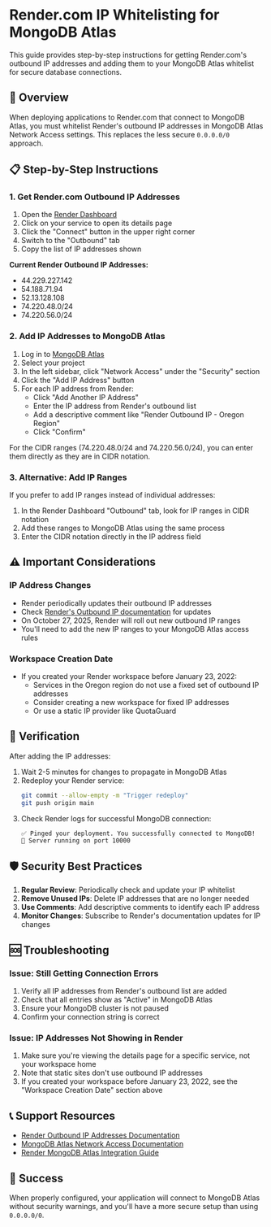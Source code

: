 # Render.com IP Whitelisting for MongoDB Atlas

This guide provides step-by-step instructions for getting Render.com's outbound IP addresses and adding them to your MongoDB Atlas whitelist for secure database connections.

## 🎯 Overview

When deploying applications to Render.com that connect to MongoDB Atlas, you must whitelist Render's outbound IP addresses in MongoDB Atlas Network Access settings. This replaces the less secure `0.0.0.0/0` approach.

## 📋 Step-by-Step Instructions

### 1. Get Render.com Outbound IP Addresses

1. Open the [Render Dashboard](https://dashboard.render.com)
2. Click on your service to open its details page
3. Click the "Connect" button in the upper right corner
4. Switch to the "Outbound" tab
5. Copy the list of IP addresses shown

**Current Render Outbound IP Addresses:**
- 44.229.227.142
- 54.188.71.94
- 52.13.128.108
- 74.220.48.0/24
- 74.220.56.0/24

### 2. Add IP Addresses to MongoDB Atlas

1. Log in to [MongoDB Atlas](https://cloud.mongodb.com)
2. Select your project
3. In the left sidebar, click "Network Access" under the "Security" section
4. Click the "Add IP Address" button
5. For each IP address from Render:
   - Click "Add Another IP Address"
   - Enter the IP address from Render's outbound list
   - Add a descriptive comment like "Render Outbound IP - Oregon Region"
   - Click "Confirm"

For the CIDR ranges (74.220.48.0/24 and 74.220.56.0/24), you can enter them directly as they are in CIDR notation.

### 3. Alternative: Add IP Ranges

If you prefer to add IP ranges instead of individual addresses:
1. In the Render Dashboard "Outbound" tab, look for IP ranges in CIDR notation
2. Add these ranges to MongoDB Atlas using the same process
3. Enter the CIDR notation directly in the IP address field

## ⚠️ Important Considerations

### IP Address Changes
- Render periodically updates their outbound IP addresses
- Check [Render's Outbound IP documentation](https://render.com/docs/outbound-ip-addresses) for updates
- On October 27, 2025, Render will roll out new outbound IP ranges
- You'll need to add the new IP ranges to your MongoDB Atlas access rules

### Workspace Creation Date
- If you created your Render workspace before January 23, 2022:
  - Services in the Oregon region do not use a fixed set of outbound IP addresses
  - Consider creating a new workspace for fixed IP addresses
  - Or use a static IP provider like QuotaGuard

## 🧪 Verification

After adding the IP addresses:

1. Wait 2-5 minutes for changes to propagate in MongoDB Atlas
2. Redeploy your Render service:
   ```bash
   git commit --allow-empty -m "Trigger redeploy"
   git push origin main
   ```
3. Check Render logs for successful MongoDB connection:
   ```
   ✅ Pinged your deployment. You successfully connected to MongoDB!
   🚀 Server running on port 10000
   ```

## 🛡️ Security Best Practices

1. **Regular Review**: Periodically check and update your IP whitelist
2. **Remove Unused IPs**: Delete IP addresses that are no longer needed
3. **Use Comments**: Add descriptive comments to identify each IP address
4. **Monitor Changes**: Subscribe to Render's documentation updates for IP changes

## 🆘 Troubleshooting

### Issue: Still Getting Connection Errors
1. Verify all IP addresses from Render's outbound list are added
2. Check that all entries show as "Active" in MongoDB Atlas
3. Ensure your MongoDB cluster is not paused
4. Confirm your connection string is correct

### Issue: IP Addresses Not Showing in Render
1. Make sure you're viewing the details page for a specific service, not your workspace home
2. Note that static sites don't use outbound IP addresses
3. If you created your workspace before January 23, 2022, see the "Workspace Creation Date" section above

## 📞 Support Resources

- [Render Outbound IP Addresses Documentation](https://render.com/docs/outbound-ip-addresses)
- [MongoDB Atlas Network Access Documentation](https://docs.atlas.mongodb.com/security/ip-access-list/)
- [Render MongoDB Atlas Integration Guide](https://www.mongodb.com/docs/atlas/reference/partner-integrations/render/)

## 🎉 Success

When properly configured, your application will connect to MongoDB Atlas without security warnings, and you'll have a more secure setup than using `0.0.0.0/0`.